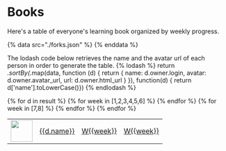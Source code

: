 # Books

Here's a table of everyone's learning book organized by weekly progress.

{% data src="./forks.json" %}
{% enddata %}

The lodash code below retrieves the name and the avatar url of each person in order to generate
the table.
{% lodash %}
return _.sortBy(_.map(data, function (d) {
        return {
            name: d.owner.login,
            avatar: d.owner.avatar_url,
            url: d.owner.html_url
        }
    }), function(d) { return d['name'].toLowerCase()})
{% endlodash %}

<table>
{% for d in result %}
<tr>
    <td>
        <img src="{{d.avatar}}" width="50"/>
    </td>
    <td>
        <a href="{{d.url}}">{{d.name}}</a>        
    </td>
    {% for week in [1,2,3,4,5,6] %}
    <td>
        <a href="http://{{d.name}}.github.io/book/learning/week{{week}}/">W{{week}}</a>
    </td>
    {% endfor %}
    {% for week in [7,8] %}
    <td>
        <a href="http://{{d.name}}.github.io/book2/learning/week{{week}}/">W{{week}}</a>
    </td>
    {% endfor %}    
</tr>
{% endfor %}
</table>

